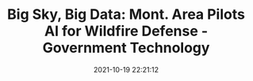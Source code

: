 ---
"title": "Big Sky, Big Data: Mont. Area Pilots AI for Wildfire Defense - Government Technology"
"date": "2021-10-19 22:21:12"
"feed_name": "GOOGLENEWSCONSTRUCTION"
"feed_website": "https://news.google.com/search?q=construction%2Bincident&hl=en-US&gl=US&ceid=US:en"
"feed_rss": "https://news.google.com/rss/search?q=construction%2Bincident&hl=en-US&gl=US&ceid=US:en"
"link": "https://www.govtech.com/public-safety/big-sky-big-data-mont-area-pilots-ai-for-wildfire-defense"
"source": "{'href': 'https://www.govtech.com', 'title': 'Government Technology'}"
"file": "_posts/2021-1-1-d59e4a2b4cf50159c6caf4650dc47054edd6484b.md"
"accident": "0"
"drilling": "0"
"represented_by": "0"
"dead": "0"
"injured": "0"
"arrested": "0"
"place": "unknown place"
"where": "unknown site"
"causes": "unknown"
"place_uri": "unknown place"
---